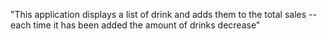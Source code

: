"This application displays a list of drink and adds them to the total sales -- each time it has been added the amount of drinks decrease" 
